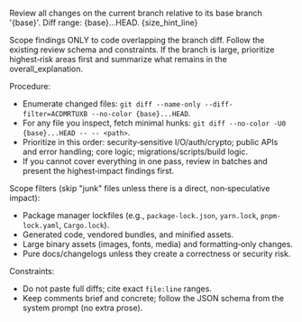 Review all changes on the current branch relative to its base branch '{base}'.
Diff range: {base}...HEAD.
{size_hint_line}

Scope findings ONLY to code overlapping the branch diff. Follow the existing review schema and constraints. If the branch is large, prioritize highest‑risk areas first and summarize what remains in the overall_explanation.

Procedure:
- Enumerate changed files: `git diff --name-only --diff-filter=ACDMRTUXB --no-color {base}...HEAD`.
- For any file you inspect, fetch minimal hunks: `git diff --no-color -U0 {base}...HEAD -- -- <path>`.
- Prioritize in this order: security‑sensitive I/O/auth/crypto; public APIs and error handling; core logic; migrations/scripts/build logic.
- If you cannot cover everything in one pass, review in batches and present the highest‑impact findings first.

Scope filters (skip "junk" files unless there is a direct, non‑speculative impact):
- Package manager lockfiles (e.g., `package-lock.json`, `yarn.lock`, `pnpm-lock.yaml`, `Cargo.lock`).
- Generated code, vendored bundles, and minified assets.
- Large binary assets (images, fonts, media) and formatting‑only changes.
- Pure docs/changelogs unless they create a correctness or security risk.

Constraints:
- Do not paste full diffs; cite exact `file:line` ranges.
- Keep comments brief and concrete; follow the JSON schema from the system prompt (no extra prose).
